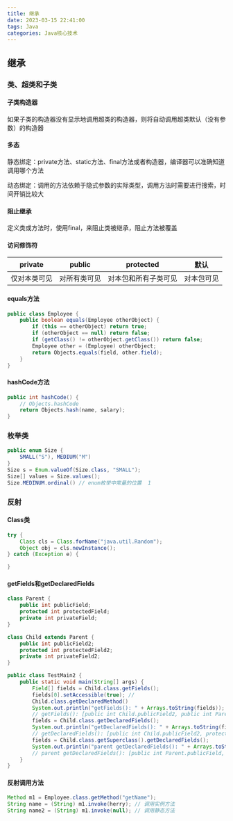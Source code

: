 ```yaml
---
title: 继承
date: 2023-03-15 22:41:00
tags: Java
categories: Java核心技术
---
```


## 继承

### 类、超类和子类

#### 子类构造器

如果子类的构造器没有显示地调用超类的构造器，则将自动调用超类默认（没有参数）的构造器

#### 多态

静态绑定：private方法、static方法、final方法或者构造器，编译器可以准确知道调用哪个方法

动态绑定：调用的方法依赖于隐式参数的实际类型，调用方法时需要进行搜索，时间开销比较大

#### 阻止继承

定义类或方法时，使用final，来阻止类被继承，阻止方法被覆盖

#### 访问修饰符

|   private    |    public    |      protected       |    默认    |
| :----------: | :----------: | :------------------: | :--------: |
| 仅对本类可见 | 对所有类可见 | 对本包和所有子类可见 | 对本包可见 |

#### equals方法

```java
public class Employee {
    public boolean equals(Employee otherObject) {
        if (this == otherObject) return true;
        if (otherObject == null) return false;
        if (getClass() != otherObject.getClass()) return false;
        Employee other = (Employee) otherObject;
        return Objects.equals(field, other.field);
    }
}
```

#### hashCode方法

```java
public int hashCode() {
    // Objects.hashCode
    return Objects.hash(name, salary);
}
```

### 枚举类

```java
public enum Size {
    SMALL("S"), MEDIUM("M")
}
Size s = Enum.valueOf(Size.class, "SMALL");
Size[] values = Size.values();
Size.MEDINUM.ordinal() // enum枚举中常量的位置  1
```

### 反射

#### Class类

```java
try {
    Class cls = Class.forName("java.util.Random");
    Object obj = cls.newInstance();
} catch (Exception e) {

}
```

#### getFields和getDeclaredFields

```java
class Parent {
    public int publicField;
    protected int protectedField;
    private int privateField;
}

class Child extends Parent {
    public int publicField2;
    protected int protectedField2;
    private int privateField2;
}

public class TestMain2 {
    public static void main(String[] args) {
        Field[] fields = Child.class.getFields();
        fields[0].setAccessible(true); //
        Child.class.getDeclaredMethod()
        System.out.println("getFields(): " + Arrays.toString(fields));
        // getFields(): [public int Child.publicField2, public int Parent.publicField]
        fields = Child.class.getDeclaredFields();
        System.out.println("getDeclaredFields(): " + Arrays.toString(fields));
        // getDeclaredFields(): [public int Child.publicField2, protected int Child.protectedField2, private int Child.privateField2]
        fields = Child.class.getSuperclass().getDeclaredFields();
        System.out.println("parent getDeclaredFields(): " + Arrays.toString(fields));
        // parent getDeclaredFields(): [public int Parent.publicField, protected int Parent.protectedField, private int Parent.privateField]
    }
}
```

#### 反射调用方法

```java
Method m1 = Employee.class.getMethod("getName");
String name = (String) m1.invoke(herry); // 调用实例方法
String name2 = (String) m1.invoke(null); // 调用静态方法
```
